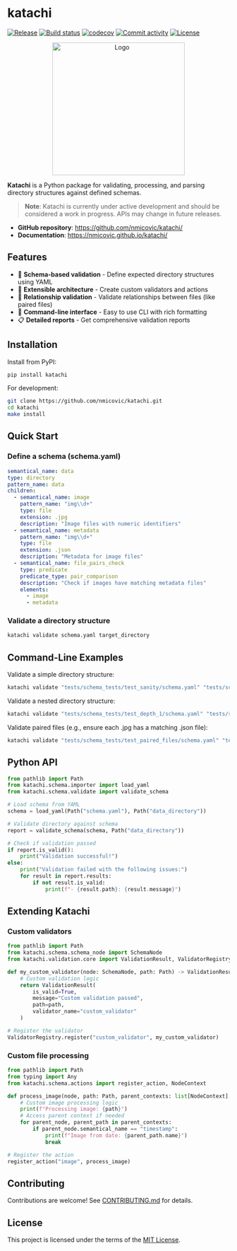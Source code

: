 # katachi

[![Release](https://img.shields.io/github/v/release/nmicovic/katachi)](https://img.shields.io/github/v/release/nmicovic/katachi)
[![Build status](https://img.shields.io/github/actions/workflow/status/nmicovic/katachi/main.yml?branch=main)](https://github.com/nmicovic/katachi/actions/workflows/main.yml?query=branch%3Amain)
[![codecov](https://codecov.io/gh/nmicovic/katachi/branch/main/graph/badge.svg)](https://codecov.io/gh/nmicovic/katachi)
[![Commit activity](https://img.shields.io/github/commit-activity/m/nmicovic/katachi)](https://img.shields.io/github/commit-activity/m/nmicovic/katachi)
[![License](https://img.shields.io/github/license/nmicovic/katachi)](https://img.shields.io/github/license/nmicovic/katachi)

<div align="center">
  <img src="logo.png" alt="Logo" width="300"/>
</div>

**Katachi** is a Python package for validating, processing, and parsing directory structures against defined schemas.

> **Note**: Katachi is currently under active development and should be considered a work in progress. APIs may change in future releases.

- **GitHub repository**: <https://github.com/nmicovic/katachi/>
- **Documentation**: <https://nmicovic.github.io/katachi/>

## Features

- 📐 **Schema-based validation** - Define expected directory structures using YAML
- 🧩 **Extensible architecture** - Create custom validators and actions
- 🔄 **Relationship validation** - Validate relationships between files (like paired files)
- 🚀 **Command-line interface** - Easy to use CLI with rich formatting
- 📋 **Detailed reports** - Get comprehensive validation reports

## Installation

Install from PyPI:

```bash
pip install katachi
```

For development:

```bash
git clone https://github.com/nmicovic/katachi.git
cd katachi
make install
```

## Quick Start

### Define a schema (schema.yaml)

```yaml
semantical_name: data
type: directory
pattern_name: data
children:
  - semantical_name: image
    pattern_name: "img\\d+"
    type: file
    extension: .jpg
    description: "Image files with numeric identifiers"
  - semantical_name: metadata
    pattern_name: "img\\d+"
    type: file
    extension: .json
    description: "Metadata for image files"
  - semantical_name: file_pairs_check
    type: predicate
    predicate_type: pair_comparison
    description: "Check if images have matching metadata files"
    elements:
      - image
      - metadata
```

### Validate a directory structure

```bash
katachi validate schema.yaml target_directory
```

## Command-Line Examples

Validate a simple directory structure:
```bash
katachi validate "tests/schema_tests/test_sanity/schema.yaml" "tests/schema_tests/test_sanity/dataset"
```

Validate a nested directory structure:
```bash
katachi validate "tests/schema_tests/test_depth_1/schema.yaml" "tests/schema_tests/test_depth_1/dataset"
```

Validate paired files (e.g., ensure each .jpg has a matching .json file):
```bash
katachi validate "tests/schema_tests/test_paired_files/schema.yaml" "tests/schema_tests/test_paired_files/data"
```

## Python API

```python
from pathlib import Path
from katachi.schema.importer import load_yaml
from katachi.schema.validate import validate_schema

# Load schema from YAML
schema = load_yaml(Path("schema.yaml"), Path("data_directory"))

# Validate directory against schema
report = validate_schema(schema, Path("data_directory"))

# Check if validation passed
if report.is_valid():
    print("Validation successful!")
else:
    print("Validation failed with the following issues:")
    for result in report.results:
        if not result.is_valid:
            print(f"- {result.path}: {result.message}")
```

## Extending Katachi

### Custom validators

```python
from pathlib import Path
from katachi.schema.schema_node import SchemaNode
from katachi.validation.core import ValidationResult, ValidatorRegistry

def my_custom_validator(node: SchemaNode, path: Path) -> ValidationResult:
    # Custom validation logic
    return ValidationResult(
        is_valid=True,
        message="Custom validation passed",
        path=path,
        validator_name="custom_validator"
    )

# Register the validator
ValidatorRegistry.register("custom_validator", my_custom_validator)
```

### Custom file processing

```python
from pathlib import Path
from typing import Any
from katachi.schema.actions import register_action, NodeContext

def process_image(node, path: Path, parent_contexts: list[NodeContext], context: dict[str, Any]) -> None:
    # Custom image processing logic
    print(f"Processing image: {path}")
    # Access parent context if needed
    for parent_node, parent_path in parent_contexts:
        if parent_node.semantical_name == "timestamp":
            print(f"Image from date: {parent_path.name}")
            break

# Register the action
register_action("image", process_image)
```

## Contributing

Contributions are welcome! See [CONTRIBUTING.md](CONTRIBUTING.md) for details.

## License

This project is licensed under the terms of the [MIT License](LICENSE).
